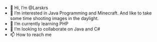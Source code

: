 - 👋 Hi, I’m @Larskrs
- 👀 I’m interested in Java Programming and Minecraft. And like to take some time shooting images in the daylight.
- 🌱 I’m currently learning PHP
- 💞️ I’m looking to collaborate on Java and C#
- 📫 How to reach me 

<!---
Larskrs/Larskrs is a ✨ special ✨ repository because its `README.md` (this file) appears on your GitHub profile.
You can click the Preview link to take a look at your changes.
--->
